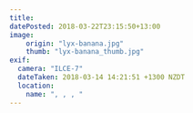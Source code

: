 ```yaml
---
title: 
datePosted: 2018-03-22T23:15:50+13:00
image: 
    origin: "lyx-banana.jpg"
    thumb: "lyx-banana_thumb.jpg"
exif:
  camera: "ILCE-7"
  dateTaken: 2018-03-14 14:21:51 +1300 NZDT
  location:
    name: ", , , "
---
```



	